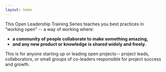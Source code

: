 ```yaml
---
layout: home
---
```


This Open Leadership Training Series teaches you best practices in “working open” -- a way of working where:

* **a community of people collaborate to make something amazing,**
* **and any new product or knowledge is shared widely and freely.**

This is for anyone starting up or leading open projects-- project leads, collaborators, or small groups of co-leaders responsible for project success and growth.




